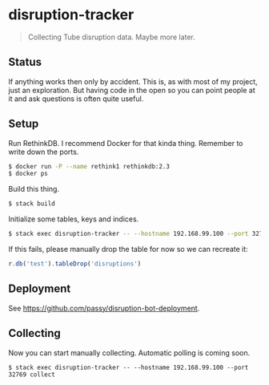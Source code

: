# disruption-tracker

> Collecting Tube disruption data. Maybe more later.

## Status

If anything works then only by accident. This is, as with most of my project,
just an exploration. But having code in the open so you can point people at it
and ask questions is often quite useful.

## Setup

Run RethinkDB. I recommend Docker for that kinda thing. Remember to write down
the ports.

```bash
$ docker run -P --name rethink1 rethinkdb:2.3
$ docker ps
```

Build this thing.

```bash
$ stack build
```

Initialize some tables, keys and indices.

```bash
$ stack exec disruption-tracker -- --hostname 192.168.99.100 --port 32769 setup
```

If this fails, please manually drop the table for now so we can recreate it:

```javascript
r.db('test').tableDrop('disruptions')
```

## Deployment

See https://github.com/passy/disruption-bot-deployment.

## Collecting

Now you can start manually collecting. Automatic polling is coming soon.

```
$ stack exec disruption-tracker -- --hostname 192.168.99.100 --port 32769 collect
```
